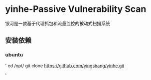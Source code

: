 # yinhe-Passive Vulnerability Scan

银河是一款基于代理抓包和流量监控的被动式扫描系统
## 安装依赖
### ubuntu
'
cd /opt/
git clone https://github.com/yingshang/yinhe.git

'

